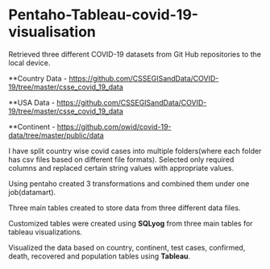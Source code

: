 # Pentaho-Tableau-covid-19-visualisation

Retrieved three different COVID-19 datasets from Git Hub repositories to the local device.

**Country Data - https://github.com/CSSEGISandData/COVID-19/tree/master/csse_covid_19_data

**USA Data - https://github.com/CSSEGISandData/COVID-19/tree/master/csse_covid_19_data

**Continent - https://github.com/owid/covid-19-data/tree/master/public/data


I have split country wise covid cases into multiple folders(where each folder has csv files based on different file formats). Selected only required columns and replaced certain string values with appropriate values.

Using pentaho created 3 transformations and combined them under one job(datamart).

Three main tables created to store data from three different data files.

Customized tables were created using **SQLyog** from three main tables for tableau visualizations. 

Visualized the data based on country, continent, test cases, confirmed, death, recovered and population tables using **Tableau**.
